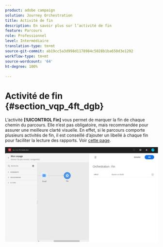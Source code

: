 ```yaml
---
product: adobe campaign
solution: Journey Orchestration
title: Activité de fin
description: En savoir plus sur l’activité de fin
feature: Parcours
role: Professionnel
level: Intermédiaire
translation-type: tm+mt
source-git-commit: ab19cc5a3d998d1178984c5028b1ba650d3e1292
workflow-type: tm+mt
source-wordcount: '64'
ht-degree: 100%

---
```



# Activité de fin {#section_vqp_4ft_dgb}

L’activité **[!UICONTROL Fin]** vous permet de marquer la fin de chaque chemin du parcours. Elle n’est pas obligatoire, mais recommandée pour assurer une meilleure clarté visuelle. En effet, si le parcours comporte plusieurs activités de fin, il est conseillé d’ajouter un libellé à chaque fin pour faciliter la lecture des rapports. Voir [cette page](../reporting/about-journey-reports.md).

![](../assets/journey54.png)
